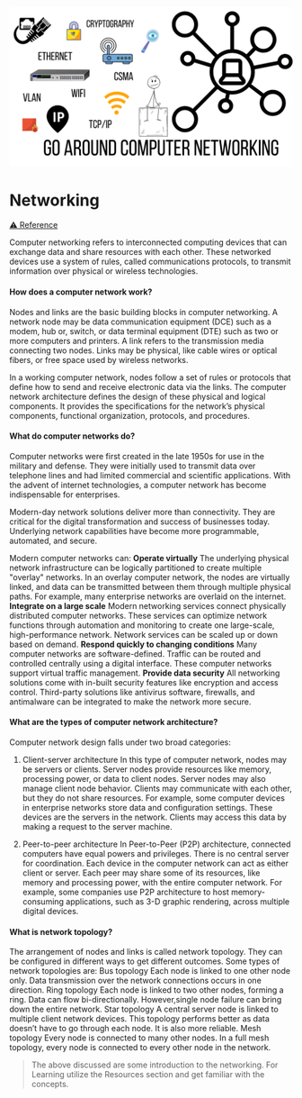 ![Networking](../assets/images/networking.png)

# Networking 
[⚠️ Reference](https://aws.amazon.com/what-is/computer-networking/)

Computer networking refers to interconnected computing devices that can exchange data and share resources with each other. These networked devices use a system of rules, called communications protocols, to transmit information over physical or wireless technologies.

#### How does a computer network work?
Nodes and links are the basic building blocks in computer networking. A network node may be data communication equipment (DCE) such as a modem, hub or, switch, or data terminal equipment (DTE) such as two or more computers and printers. A link refers to the transmission media connecting two nodes. Links may be physical, like cable wires or optical fibers, or free space used by wireless networks.

In a working computer network, nodes follow a set of rules or protocols that define how to send and receive electronic data via the links. The computer network architecture defines the design of these physical and logical components. It provides the specifications for the network’s physical components, functional organization, protocols, and procedures.

#### What do computer networks do?
Computer networks were first created in the late 1950s for use in the military and defense. They were initially used to transmit data over telephone lines and had limited commercial and scientific applications. With the advent of internet technologies, a computer network has become indispensable for enterprises.

Modern-day network solutions deliver more than connectivity. They are critical for the digital transformation and success of businesses today. Underlying network capabilities have become more programmable, automated, and secure.

Modern computer networks can:
**Operate virtually**
The underlying physical network infrastructure can be logically partitioned to create multiple "overlay" networks. In an overlay computer network, the nodes are virtually linked, and data can be transmitted between them through multiple physical paths. For example, many enterprise networks are overlaid on the internet.
**Integrate on a large scale**
Modern networking services connect physically distributed computer networks. These services can optimize network functions through automation and monitoring to create one large-scale, high-performance network. Network services can be scaled up or down based on demand.
**Respond quickly to changing conditions**
Many computer networks are software-defined. Traffic can be routed and controlled centrally using a digital interface. These computer networks support virtual traffic management.
**Provide data security**
All networking solutions come with in-built security features like encryption and access control. Third-party solutions like antivirus software, firewalls, and antimalware can be integrated to make the network more secure.

#### What are the types of computer network architecture?
Computer network design falls under two broad categories:

1. Client-server architecture
In this type of computer network, nodes may be servers or clients. Server nodes provide resources like memory, processing power, or data to client nodes. Server nodes may also manage client node behavior. Clients may communicate with each other, but they do not share resources. For example, some computer devices in enterprise networks store data and configuration settings. These devices are the servers in the network. Clients may access this data by making a request to the server machine.

2. Peer-to-peer architecture
In Peer-to-Peer (P2P) architecture, connected computers have equal powers and privileges. There is no central server for coordination. Each device in the computer network can act as either client or server. Each peer may share some of its resources, like memory and processing power, with the entire computer network. For example, some companies use P2P architecture to host memory-consuming applications, such as 3-D graphic rendering, across multiple digital devices.


#### What is network topology?
The arrangement of nodes and links is called network topology. They can be configured in different ways to get different outcomes. Some types of network topologies are:
Bus topology
Each node is linked to one other node only. Data transmission over the network connections occurs in one direction.
Ring topology
Each node is linked to two other nodes, forming a ring. Data can flow bi-directionally. However,single node failure can bring down the entire network.
Star topology
A central server node is linked to multiple client network devices. This topology performs better as data doesn’t have to go through each node. It is also more reliable.
Mesh topology
Every node is connected to many other nodes. In a full mesh topology, every node is connected to every other node in the network.

> The above discussed are some introduction to the networking. For Learning utilize the Resources section and get familiar with the concepts.